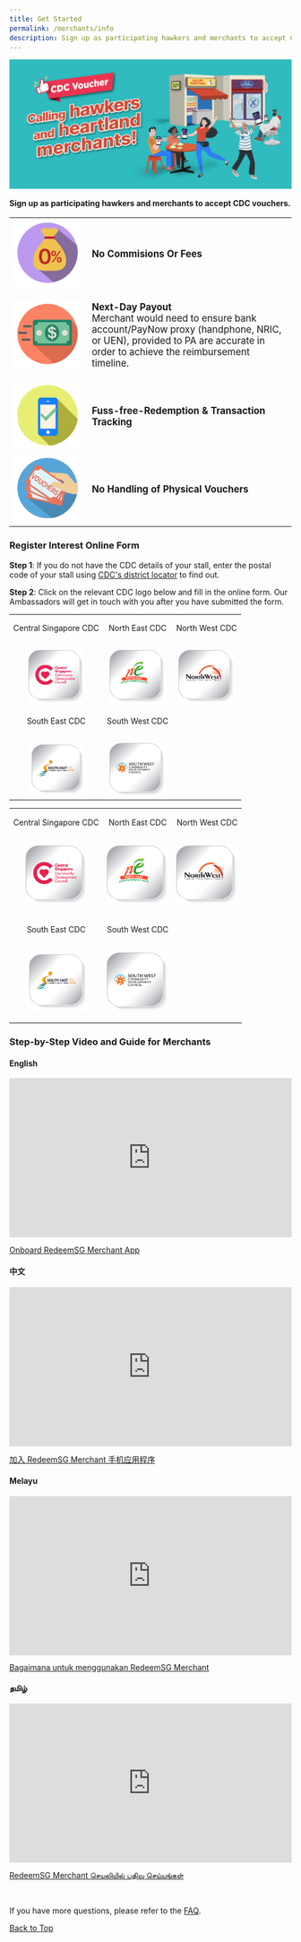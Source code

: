 ```yaml
---
title: Get Started
permalink: /merchants/info
description: Sign up as participating hawkers and merchants to accept CDC vouchers.
---
```

<a id="pagetop"></a>

![Calling hawkers and heartland merchants banner](/images/merchants/merchant-banner.jpg)

**Sign up as participating hawkers and merchants to accept CDC vouchers.**


<table border="0" cellspacing="0" cellpadding="0" style="font-size: 120%;">
<tbody>
	<tr>
			<td style="width:122px !important;"><img src="/images/merchants/no-commission.png" alt="No Commisions Or Fees icon" style="width:120px !important;" /></td>
		<td style="vertical-align: middle;"><p><strong>No Commisions Or Fees</strong></p></td>
	</tr>
		<tr>
			<td style="width:122px !important;"><img src="/images/merchants/next-day-payout.png" alt="Next-Day Payout icon" style="width:120px !important;" /></td>
		<td><p><strong>Next-Day Payout</strong><br>Merchant would need to ensure bank account/PayNow proxy (handphone, NRIC, or UEN), provided to PA are accurate in order to achieve the reimbursement timeline.</p></td>
	</tr>
<tr>
			<td style="width:122px !important;"><img src="/images/merchants/fuss-free-redemption.png" alt="Fuss-free-Redemption &amp; Transaction Tracking icon" style="width:120px !important;" /></td>
		<td style="vertical-align: middle;"><p><strong>Fuss-free-Redemption &amp; Transaction Tracking</strong></p></td>
	</tr>
	<tr>
			<td style="width:122px !important;"><img src="/images/merchants/no-handling-of-physical-vouchers.png" alt="No Handling of Physical Vouchers icon" style="width:120px !important;" /></td>
		<td style="vertical-align: middle;"><p><strong>No Handling of Physical Vouchers</strong></p></td>
	</tr>
	</tbody>
</table>


### Register Interest Online Form

**Step 1**: If you do not have the CDC details of your stall, enter the postal code of your stall using <a href="https://www.cdc.gov.sg/about-cdc/information-on-the-five-districts" target="_blank">CDC's district locator</a> to find out.

**Step 2**: Click on the relevant CDC logo below and fill in the online form. Our Ambassadors will get in touch with you after you have submitted the form.

<table border="0" cellspacing="0" cellpadding="0">
<tbody>
	<tr>
		<td style="text-align: center;"><p>Central Singapore CDC</p><br><a href="https://go.gov.sg/csmerchantreg" target="_blank"><img src="/images/cdc-button.png" alt="Register Interest Form for Central Singapore CDC" style="width:100px !important;" /></a>		
		</td>
		<td style="text-align: center;"><p>North East CDC</p><br><a href="https://go.gov.sg/nemerchantreg" target="_blank"><img src="/images/ne-button.png" alt="Register Interest Form for North East CDC"  style="width:100px !important;"/></a>
		</td>		
		<td style="text-align: center;"><p>North West CDC</p><br><a href="https://go.gov.sg/nwmerchantreg" target="_blank"><img src="/images/nw-button.png" alt="Register Interest Form for North West CDC"  style="width:100px !important;"/></a>
		</td>
	</tr>
	<tr>
		<td style="text-align: center;"><p>South East CDC</p><br><a href="https://go.gov.sg/semerchantreg" target="_blank"><img src="/images/se-button.png" alt="Register Interest Form for South East CDC" style="width:100px !important;" /></a>
		</td>
		<td style="text-align: center;"><p>South West CDC</p><br><a href="https://go.gov.sg/swmerchantreg" target="_blank"> <img src="/images/sw-button.png" alt="Register Interest Form for South West CDC"  style="width:100px !important;"/></a>
		</td>
	</tr>
</tbody>
</table>


<table  style="border-style: none;" border="0" cellspacing="0" cellpadding="0">
<tbody>
<tr>
<td style="text-align: center;">
<p>Central Singapore CDC</p>
</td>
<td style="text-align: center;">
<p>North East CDC</p>
</td>
<td style="text-align: center;">
<p>North West CDC</p>
</td>
</tr>
<tr>
<td style="text-align: center;">
<p><a href="https://go.gov.sg/csmerchantreg" target="_blank"><img src="/images/cdc-button.png" alt="Central Singapore CDC"  style="width:110px !important;" /></a></p>
</td>
<td style="text-align: center;">
<p><a href="https://go.gov.sg/nemerchantreg" target="_blank"><img src="/images/ne-button.png" alt="North East CDC" style="width:110px !important;"  /></a></p>
</td>
<td style="text-align: center;">
<p><a href="https://go.gov.sg/nwmerchantreg" target="_blank"><img src="/images/nw-button.png" alt="North West CDC"  style="width:110px !important;" /></a></p>
</td>
</tr>
<tr>
<td style="text-align: center;">
<p>South East CDC</p>
</td>
<td style="text-align: center;">
<p>South West CDC</p>
</td>
<td style="text-align: center;">&nbsp;</td>
</tr>
<tr>
<td style="text-align: center;">
<p><a href="https://go.gov.sg/semerchantreg" target="_blank"><img src="/images/se-button.png" alt="South East CDC" style="width:110px !important;" /></a></p>
</td>
<td style="text-align: center;">
<p><a href="https://go.gov.sg/swmerchantreg" target="_blank"><img src="/images/sw-button.png" alt="South West CDC" style="width:110px !important;" /></a></p>
</td>
<td style="text-align: center;">&nbsp;</td>
</tr>
</tbody>
</table>

### Step-by-Step Video and Guide for Merchants

<style>
 .youtubecontainer {
    position: relative;
    width: 100%;
    height: 0;
    padding-bottom: 56.25%;
}
.youtubevideo {
    position: absolute;
    top: 0;
    left: 0;
    width: 100%;
    height: 100%;
}
</style>
	
#### English

<div class="youtubecontainer">
<iframe class="youtubevideo" src="https://www.youtube.com/embed/cQGlktNKq3s" title="YouTube video player" frameborder="0" allow="accelerometer; autoplay; clipboard-write; encrypted-media; gyroscope; picture-in-picture" allowfullscreen></iframe></div>

<p><a href="/merchants/merchant-guide-english">Onboard RedeemSG Merchant App</a></p>


#### 中文
<div class="youtubecontainer">
<iframe class="youtubevideo" src="https://www.youtube.com/embed/2l6hem1eMps" title="YouTube video player" frameborder="0" allow="accelerometer; autoplay; clipboard-write; encrypted-media; gyroscope; picture-in-picture" allowfullscreen></iframe>
</div>
<p><a href="/merchants/merchant-guide-chinese">加入 RedeemSG Merchant 手机应用程序</a></p>


#### Melayu
<div class="youtubecontainer">
	<iframe class="youtubevideo" src="https://www.youtube.com/embed/WlXbDqiPN6k" title="YouTube video player" frameborder="0" allow="accelerometer; autoplay; clipboard-write; encrypted-media; gyroscope; picture-in-picture" allowfullscreen></iframe>
</div>
<p><a href="/merchants/merchant-guide-malay">Bagaimana untuk menggunakan RedeemSG Merchant</a></p>	


#### தமிழ் 
<div class="youtubecontainer">
<iframe class="youtubevideo" src="https://www.youtube.com/embed/NGkGTUoF1BE" title="YouTube video player" frameborder="0" allow="accelerometer; autoplay; clipboard-write; encrypted-media; gyroscope; picture-in-picture" allowfullscreen></iframe>
</div>

<p><a href="/merchants/merchant-guide-tamil">RedeemSG Merchant செயலியில் பதிவு செய்யுங்கள்</a></p>

<br>

If you have more questions, please refer to the [FAQ](faq).

[Back to Top](#pagetop)